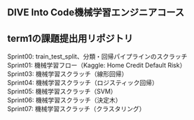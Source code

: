 ## DIVE Into Code機械学習エンジニアコース
## term1の課題提出用リポジトリ

Sprint00: train_test_split、分類・回帰パイプラインのスクラッチ  
Sprint01: 機械学習フロー（Kaggle: Home Credit Default Risk）  
Sprint03: 機械学習スクラッチ（線形回帰）  
Sprint04: 機械学習スクラッチ（ロジスティック回帰）  
Sprint05: 機械学習スクラッチ（SVM）  
Sprint06: 機械学習スクラッチ（決定木）  
Sprint07: 機械学習スクラッチ（クラスタリング）  
